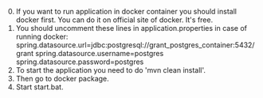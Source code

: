 0. If you want to run application in docker container you should install docker first. You can do it on official site of docker. It's free.
1. You should uncomment these lines in application.properties in case of running docker:
spring.datasource.url=jdbc:postgresql://grant_postgres_container:5432/grant
spring.datasource.username=postgres
spring.datasource.password=postgres
2. To start the application you need to do 'mvn clean install'.
3. Then go to docker package.
4. Start start.bat.